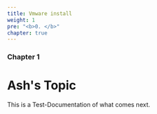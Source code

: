 ```yaml
---
title: Vmware install
weight: 1
pre: "<b>0. </b>"
chapter: true
---
```


### Chapter 1

# Ash's Topic

This is a Test-Documentation of what comes next.
